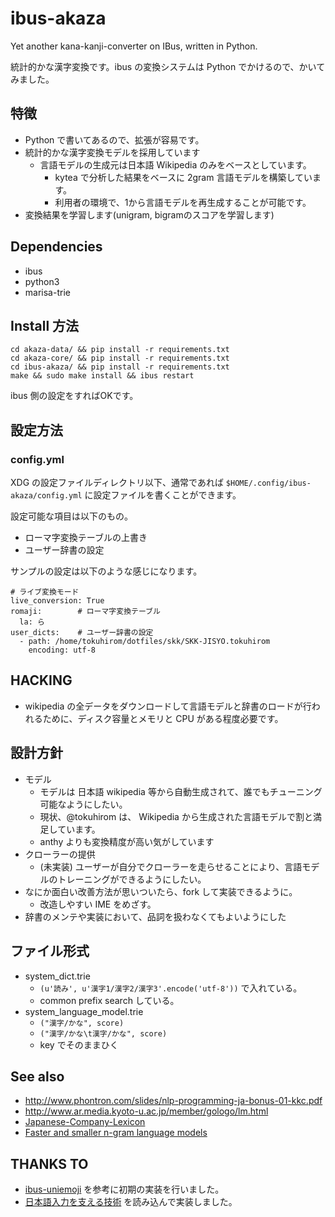 # ibus-akaza

Yet another kana-kanji-converter on IBus, written in Python.

統計的かな漢字変換です。ibus の変換システムは Python でかけるので、かいてみました。

## 特徴

 * Python で書いてあるので、拡張が容易です。
 * 統計的かな漢字変換モデルを採用しています
   * 言語モデルの生成元は日本語 Wikipedia のみをベースとしています。
     * kytea で分析した結果をベースに 2gram 言語モデルを構築しています。
     * 利用者の環境で、1から言語モデルを再生成することが可能です。
 * 変換結果を学習します(unigram, bigramのスコアを学習します)

## Dependencies

 * ibus
 * python3
 * marisa-trie

## Install 方法

    cd akaza-data/ && pip install -r requirements.txt
    cd akaza-core/ && pip install -r requirements.txt
    cd ibus-akaza/ && pip install -r requirements.txt
    make && sudo make install && ibus restart

ibus 側の設定をすればOKです。

## 設定方法

### config.yml

XDG の設定ファイルディレクトリ以下、通常であれば `$HOME/.config/ibus-akaza/config.yml` に設定ファイルを書くことができます。

設定可能な項目は以下のもの。

 * ローマ字変換テーブルの上書き
 * ユーザー辞書の設定

サンプルの設定は以下のような感じになります。

    # ライブ変換モード
    live_conversion: True
    romaji:        # ローマ字変換テーブル
      la: ら
    user_dicts:    # ユーザー辞書の設定
      - path: /home/tokuhirom/dotfiles/skk/SKK-JISYO.tokuhirom
        encoding: utf-8

## HACKING

 * wikipedia の全データをダウンロードして言語モデルと辞書のロードが行われるために、ディスク容量とメモリと CPU がある程度必要です。

## 設計方針

 * モデル
   * モデルは 日本語 wikipedia 等から自動生成されて、誰でもチューニング可能なようにしたい。
   * 現状、@tokuhirom は、 Wikipedia から生成された言語モデルで割と満足しています。
   * anthy よりも変換精度が高い気がしています
 * クローラーの提供
   * (未実装) ユーザーが自分でクローラーを走らせることにより、言語モデルのトレーニングができるようにしたい。
 * なにか面白い改善方法が思いついたら、fork して実装できるように。
   * 改造しやすい IME をめざす。
 * 辞書のメンテや実装において、品詞を扱わなくてもよいようにした

## ファイル形式

 * system_dict.trie
   * `(u'読み', u'漢字1/漢字2/漢字3'.encode('utf-8'))` で入れている。
   * common prefix search している。
 * system_language_model.trie
   * `("漢字/かな", score)`
   * `("漢字/かな\t漢字/かな", score)`
   * key でそのままひく

## See also

 * http://www.phontron.com/slides/nlp-programming-ja-bonus-01-kkc.pdf
 * http://www.ar.media.kyoto-u.ac.jp/member/gologo/lm.html
 * [Japanese-Company-Lexicon](https://github.com/chakki-works/Japanese-Company-Lexicon)
 * [Faster and smaller n-gram language models](https://www.aclweb.org/anthology/P11-1027.pdf)

## THANKS TO

* [ibus-uniemoji](https://github.com/salty-horse/ibus-uniemoji) を参考に初期の実装を行いました。
* [日本語入力を支える技術](https://gihyo.jp/book/2012/978-4-7741-4993-6) を読み込んで実装しました。
